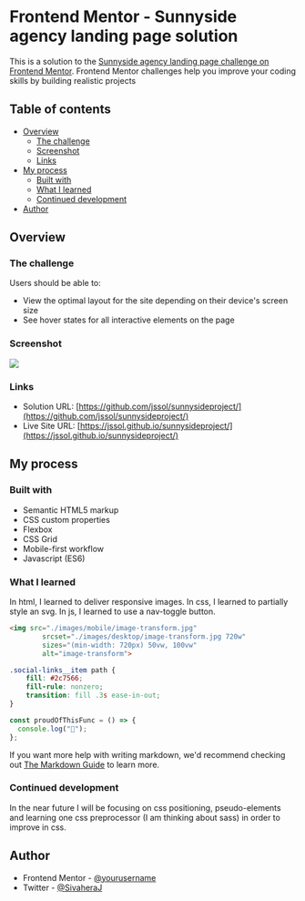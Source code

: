 # Frontend Mentor - Sunnyside agency landing page solution

This is a solution to the [Sunnyside agency landing page challenge on Frontend Mentor](https://www.frontendmentor.io/challenges/sunnyside-agency-landing-page-7yVs3B6ef). Frontend Mentor challenges help you improve your coding skills by building realistic projects

## Table of contents

- [Overview](#overview)
  - [The challenge](#the-challenge)
  - [Screenshot](#screenshot)
  - [Links](#links)
- [My process](#my-process)
  - [Built with](#built-with)
  - [What I learned](#what-i-learned)
  - [Continued development](#continued-development)
- [Author](#author)

## Overview

### The challenge

Users should be able to:

- View the optimal layout for the site depending on their device's screen size
- See hover states for all interactive elements on the page

### Screenshot

![](./screenshot.jpg)

### Links

- Solution URL: [https://github.com/jssol/sunnysideproject/](https://github.com/jssol/sunnysideproject/)
- Live Site URL: [https://jssol.github.io/sunnysideproject/](https://jssol.github.io/sunnysideproject/)

## My process

### Built with

- Semantic HTML5 markup
- CSS custom properties
- Flexbox
- CSS Grid
- Mobile-first workflow
- Javascript (ES6)

### What I learned

In html, I learned to deliver responsive images.
In css, I learned to partially style an svg.
In js, I learned to use a nav-toggle button.

```html
<img src="./images/mobile/image-transform.jpg"
        srcset="./images/desktop/image-transform.jpg 720w"
        sizes="(min-width: 720px) 50vw, 100vw"
        alt="image-transform">
```

```css
.social-links__item path {
    fill: #2c7566;
    fill-rule: nonzero;
    transition: fill .3s ease-in-out;
}
```

```js
const proudOfThisFunc = () => {
  console.log("🎉");
};
```

If you want more help with writing markdown, we'd recommend checking out [The Markdown Guide](https://www.markdownguide.org/) to learn more.

### Continued development

In the near future I will be focusing on css positioning, pseudo-elements and learning one css preprocessor (I am thinking about sass) in order to improve in css.

## Author

- Frontend Mentor - [@yourusername](https://www.frontendmentor.io/profile/yourusername)
- Twitter - [@SivaheraJ](https://www.twitter.com/sivaheraj)
